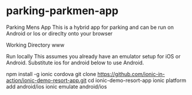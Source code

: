 # parking-parkmen-app

Parking Mens App
This is a hybrid app for parking and can be run on Android or Ios or direclty onto your browser

Working Directory
www

Run locally
This assumes you already have an emulator setup for iOS or Android. Substitute ios for android below to use Android.

npm install -g ionic cordova
git clone https://github.com/ionic-in-action/ionic-demo-resort-app.git
cd ionic-demo-resort-app
ionic platform add android/ios
ionic emulate android/ios
